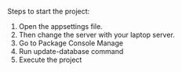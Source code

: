 Steps to start the project:
1.	Open the appsettings file.
2.	Then change the server with your laptop server.
3.	Go to Package Console Manage
4.	Run update-database command
5.	Execute the project
